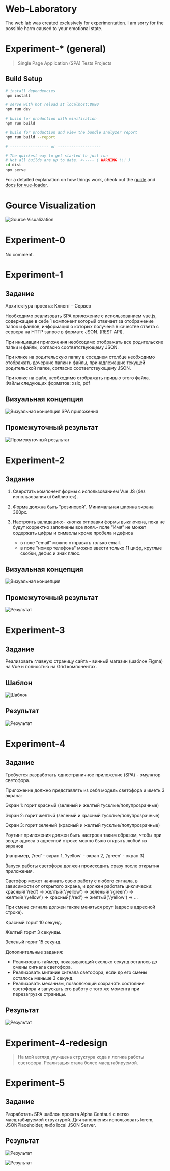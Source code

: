 # Web-Laboratory

The web lab was created exclusively for experimentation. I am sorry for the possible harm caused to your emotional state.

# Experiment-\* (general)

> Single Page Application (SPA) Tests Projects

## Build Setup

```bash
# install dependencies
npm install

# serve with hot reload at localhost:8080
npm run dev

# build for production with minification
npm run build

# build for production and view the bundle analyzer report
npm run build --report

# ----------------- or -------------------

# The quickest way to get started to just run
# Not all builds are up to date. <----- ( WARNING !!! )
cd dist
npx serve
```

For a detailed explanation on how things work, check out the [guide](http://vuejs-templates.github.io/webpack/) and [docs for vue-loader](http://vuejs.github.io/vue-loader).

# Gource Visualization

![Gource Visualization](https://user-images.githubusercontent.com/31689842/109397920-799ff900-794a-11eb-83eb-e6372ad76d6a.gif)

# Experiment-0

No comment.

# Experiment-1

## Задание

Архитектура проекта: Клиент – Сервер

Необходимо реализовать SPA приложение с использованием vue.js, содержащее в себе 1 компонент который отвечает за отображение папок и файлов, информация о которых получена в качестве ответа с сервера на HTTP запрос в формате JSON. (REST API).

При инициации приложения необходимо отображать все родительские папки и файлы, согласно соответствующему JSON.

При клике на родительскую папку в соседнем столбце необходимо отображать дочерние папки и файлы, принадлежащие текущей родительской папке, согласно соответствующему JSON.

При клике на файл, необходимо отображать привью этого файла.
Файлы следующих форматов: xslx, pdf

## Визуальная концепция

![Визуальная концепция SPA приложения](https://user-images.githubusercontent.com/31689842/107557810-1f353780-6beb-11eb-8284-7b764fca8398.png)

## Промежуточный результат

![Промежуточный результат](https://user-images.githubusercontent.com/31689842/107634756-1ab85f80-6c7b-11eb-9160-303fc93af3e3.gif)

# Experiment-2

## Задание

1. Сверстать компонент формы с использованием Vue JS (без использования ui библиотек).
2. Форма должна быть "резиновой". Минимальная ширина экрана 360px.
3. Настроить валидацию:- кнопка отправки формы выключена, пока не будут корректно заполнены все поля.- поле “Имя” не может содержать цифры и символы кроме пробела и дефиса

   - в поле "email" можно отправить только email.
   - в поле "номер телефона" можно ввести только 11 цифр, круглые скобки, дефис и знак плюс.

## Визуальная концепция

![Визуальная концепция](https://raw.githubusercontent.com/asemendarov/web-laboratory/3ad2e2fcc64ddcd90a1f571aefb5a44c1e8a34e5/task/project1.svg)

## Промежуточный результат

![Результат](https://user-images.githubusercontent.com/31689842/107679596-d1cdce80-6cad-11eb-8166-6dd21b806070.png)

# Experiment-3

## Задание

Реализовать главную страницу сайта - винный магазин (шаблон Figma) на Vue и полностью на Grid компонентах.

## Шаблон

![Шаблон](https://user-images.githubusercontent.com/31689842/109395723-e9a88200-793e-11eb-95f2-7a92c4afbd12.png)

## Результат

![Результат](https://user-images.githubusercontent.com/31689842/109396007-756ede00-7940-11eb-9334-6238ff629b01.png)

# Experiment-4

## Задание

Требуется разработать одностраничное приложение (SPA) - эмулятор светофора.

Приложение должно представлять из себя модель светофора и иметь 3 экрана:

Экран 1: горит красный (зеленый и желтый тусклые/полупрозрачные)

Экран 2: горит желтый (зеленый и красный тусклые/полупрозрачные)

Экран 3: горит зеленый (красный и желтый тусклые/полупрозрачные)

Роутинг приложения должен быть настроен таким образом, чтобы при вводе адреса в адресной строке можно было открыть любой из экранов

(например,
‘/red’ - экран 1,
‘/yellow’ - экран 2,
‘/green’ - экран 3)

Запуск работы светофора должен происходить сразу после открытия приложения.

Светофор может начинать свою работу с любого сигнала, в зависимости от открытого экрана, и должен работать циклически: красный('/red') -> желтый('/yellow') -> зеленый('/green') -> желтый('/yellow') -> красный('/red') -> желтый('/yellow') -> ...

При смене сигнала должен также меняться роут (адрес в адресной строке).

Красный горит 10 секунд.

Желтый горит 3 секунды.

Зеленый горит 15 секунд.

Дополнительные задания:

- Реализовать таймер, показывающий сколько секунд осталось до смены сигнала светофора.
- Реализовать мигание сигнала светофора, если до его смены осталось меньше 3 секунд.
- Реализовать механизм, позволяющий сохранять состояние светофора и запускать его работу с того же момента при перезагрузке страницы.

## Результат

![Результат](https://user-images.githubusercontent.com/31689842/107563444-214ec480-6bf2-11eb-999b-32e58482bba1.gif)

# Experiment-4-redesign

> На мой взгляд улучшена структура кода и логика работы светофора. Реализация стала более масштабируемой.

# Experiment-5

## Задание

Разработать SPA шаблон проекта Alpha Centauri c легко масштабируемой структурой. Для заполнения использовать lorem, JSONPlaceholder, либо local JSON Server.

## Результат

![Результат](https://user-images.githubusercontent.com/31689842/109395158-f5467980-793b-11eb-9bfd-1774015834b9.png)

![Результат](https://user-images.githubusercontent.com/31689842/109395379-1b204e00-793d-11eb-8e0d-3422fc277779.gif)
